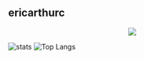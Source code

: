 ## ericarthurc

<p align="center">
  <a href="https://skillicons.dev">
    <img src="https://skillicons.dev/icons?i=bash,css,deno,discord,docker,electron,github,git,go,html,htmx,js,linux,md,mongodb,nginx,nim,nodejs,pnpm,postgres,powershell,prisma,raspberrypi,react,redis,redux,rust,sass,solidjs,svelte,ts,ubuntu,vite,vscode,webpack,windows" />
  </a>
</p>

![stats](https://readmestats.999857.xyz/api?username=ericarthurc&show_icons=true&theme=dark)
![Top Langs](https://github-readme-stats.vercel.app/api/top-langs/?username=ericarthurc&layout=compact&hide=css,scss,html,jinja&theme=dark)
